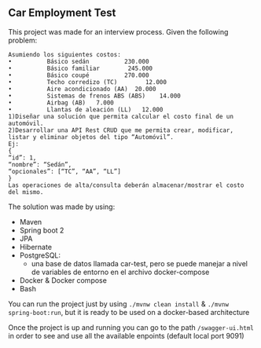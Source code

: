 ## Car Employment Test

This project was made for an interview process.
Given the following problem: 

```text Una fábrica de automóviles produce uno de sus modelos en tres variantes, llamadas sedán, coupé y familiar. Cada una tiene un precio de venta básico sin opcionales. A su vez, a cada variante se le pueden agregar opciones como techo corredizo, aire acondicionado, sistema de frenos ABS, airbag y llantas de aleación. Cada uno de estos opcionales tiene un precio que suma al básico. En este caso, cada auto vendrá caracterizado por su variante y podrá tener ninguno, uno o más opcionales.
Asumiendo los siguientes costos:
•          Básico sedán          230.000
•          Básico familiar        245.000
•          Básico coupé          270.000
•          Techo corredizo (TC)        12.000
•          Aire acondicionado (AA)  20.000
•          Sistemas de frenos ABS (ABS)    14.000
•          Airbag (AB)   7.000
•          Llantas de aleación (LL)   12.000
1)Diseñar una solución que permita calcular el costo final de un automóvil.
2)Desarrollar una API Rest CRUD que me permita crear, modificar, listar y eliminar objetos del tipo “Automóvil”.
Ej:
{
“id”: 1,
“nombre”: “Sedán”,
“opcionales”: [“TC”, “AA”, “LL”]
}
Las operaciones de alta/consulta deberán almacenar/mostrar el costo del mismo.
```

The solution was made by using:

- Maven
- Spring boot 2
- JPA
- Hibernate
- PostgreSQL:
	- una base de datos llamada car-test, pero se puede manejar a nivel de variables de entorno en el archivo docker-compose
- Docker & Docker compose
- Bash


You can run the project just by using ` ./mvnw clean install ` & ` ./mvnw spring-boot:run `, but it is ready to be used on a docker-based architecture

Once the project is up and running you can go to the path ` /swagger-ui.html ` in order to see and use all the available enpoints (default local port 9091)